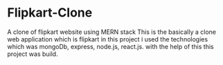 # Flipkart-Clone
A clone of flipkart website using MERN stack
This is the basically a clone web application which is flipkart
in this project i used the technologies which was mongoDb, express, node.js, react.js.
with the help of this this project was build.
